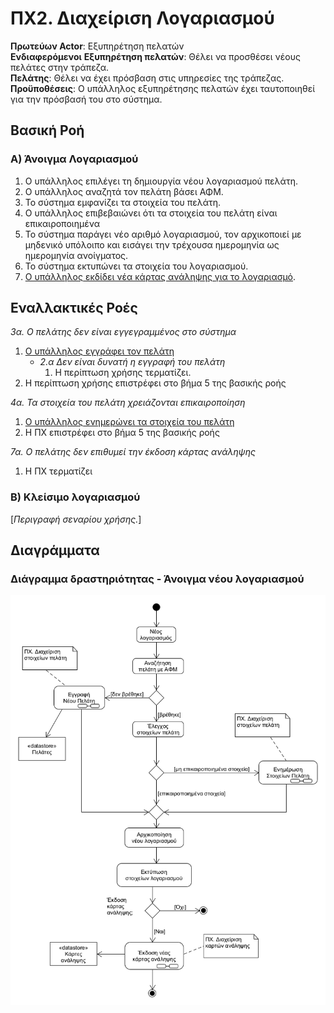 # ΠΧ2. Διαχείριση Λογαριασμού

**Πρωτεύων Actor**: Εξυπηρέτηση πελατών  
**Ενδιαφερόμενοι**
**Εξυπηρέτηση πελατών**: Θέλει να προσθέσει νέους πελάτες στην τράπεζα.  
**Πελάτης**: Θέλει να έχει πρόσβαση στις υπηρεσίες της τράπεζας.  
**Προϋποθέσεις**: Ο υπάλληλος εξυπηρέτησης πελατών έχει ταυτοποιηθεί για την πρόσβασή του στο σύστημα.

## Βασική Ροή

### Α) Άνοιγμα Λογαριασμού
1. Ο υπάλληλος επιλέγει τη δημιουργία νέου λογαριασμού πελάτη.
2. Ο υπάλληλος αναζητά τον πελάτη βάσει ΑΦΜ.
3. Το σύστημα εμφανίζει τα στοιχεία του πελάτη.
4. Ο υπάλληλος επιβεβαιώνει ότι τα στοιχεία του πελάτη είναι επικαιροποιημένα
5. Το σύστημα παράγει νέο αριθμό λογαριασμού, τον αρχικοποιεί με μηδενικό υπόλοιπο και εισάγει την τρέχουσα ημερομηνία ως ημερομηνία ανοίγματος.
6. Το σύστημα εκτυπώνει τα στοιχεία του λογαριασμού.
7. [Ο υπάλληλος εκδίδει νέα κάρτας ανάληψης για το λογαριασμό](uc4-debit-card-management.md "Συμπερίληψη σεναρίου χρήσης [ΠΧ Έκδοση Κάρτας Ανάληψης]/[Έκδοση νέας κάρτας ανάληψης]").

## Εναλλακτικές Ροές

*3α. Ο πελάτης δεν είναι εγγεγραμμένος στο σύστημα*
1. [Ο υπάλληλος εγγράφει τον πελάτη](uc3-client-management.md "Συμπερίληψη σεναρίου χρήσης [ΠΧ Διαχείριση Στοιχείων Πελάτη]/[Εγγραφή Νέου Πελάτη]") 
   * *2.α Δεν είναι δυνατή η εγγραφή του πελάτη*
        1. Η περίπτωση χρήσης τερματίζει.
2. Η περίπτωση χρήσης επιστρέφει στο βήμα 5 της βασικής ροής
   
*4α. Τα στοιχεία του πελάτη χρειάζονται επικαιροποίηση*
1. [Ο υπάλληλος ενημερώνει τα στοιχεία του πελάτη](uc3-client-management.md "Συμπερίληψη σεναρίου χρήσης [ΠΧ Διαχείριση Στοιχείων Πελάτη]/[Ενημέρωση Στοιχείων Πελάτη]")
2. Η ΠΧ επιστρέφει στο βήμα 5 της βασικής ροής
	
*7α. Ο πελάτης δεν επιθυμεί την έκδοση κάρτας ανάληψης*
1. Η ΠΧ τερματίζει

### Β) Κλείσιμο λογαριασμού

\[*Περιγραφή σεναρίου χρήσης.*\]

## Διαγράμματα

### Διάγραμμα δραστηριότητας - Άνοιγμα νέου λογαριασμού
![Διάγραμμα δραστηριότητας - Άνοιγμα Λογαριασμού](uml/reqs/activity-create-account.png)




